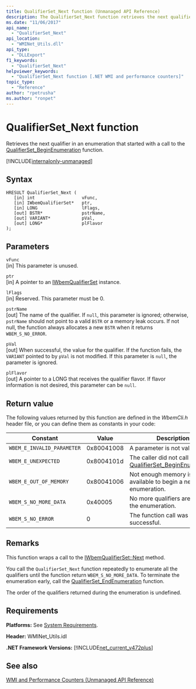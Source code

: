 ```yaml
---
title: QualifierSet_Next function (Unmanaged API Reference)
description: The QualifierSet_Next function retrieves the next qualifier in an enumeration.
ms.date: "11/06/2017"
api_name: 
  - "QualifierSet_Next"
api_location: 
  - "WMINet_Utils.dll"
api_type: 
  - "DLLExport"
f1_keywords: 
  - "QualifierSet_Next"
helpviewer_keywords: 
  - "QualifierSet_Next function [.NET WMI and performance counters]"
topic_type: 
  - "Reference"
author: "rpetrusha"
ms.author: "ronpet"
---
```

# QualifierSet_Next function
Retrieves the next qualifier in an enumeration that started with a call to the [QualifierSet_BeginEnumeration](qualifierset-beginenumeration.md) function.   

[!INCLUDE[internalonly-unmanaged](../../../../includes/internalonly-unmanaged.md)]
  
## Syntax  
  
```  
HRESULT QualifierSet_Next (
   [in] int                  vFunc, 
   [in] IWbemQualifierSet*   ptr, 
   [in] LONG                 lFlags,
   [out] BSTR*               pstrName,        
   [out] VARIANT*            pVal,
   [out] LONG*               plFlavor                 
); 
```  

## Parameters

`vFunc`   
[in] This parameter is unused.

`ptr`   
[in] A pointer to an [IWbemQualifierSet](/windows/desktop/api/wbemcli/nn-wbemcli-iwbemqualifierset) instance.

`lFlags`   
[in] Reserved. This parameter must be 0.

`pstrName`   
[out] The name of the qualifier. If `null`, this parameter is ignored; otherwise, `pstrName` should not point to a valid `BSTR` or a memory leak occurs. If not null, the function always allocates a new `BSTR` when it returns `WBEM_S_NO_ERROR`.

`pVal`   
[out] When successful, the value for the qualifier. If the function fails, the `VARIANT` pointed to by `pVal` is not modified. If this parameter is `null`, the parameter is ignored.

`plFlavor`   
[out] A pointer to a LONG that receives the qualifier flavor. If flavor information is not desired, this parameter can be `null`. 

## Return value

The following values returned by this function are defined in the *WbemCli.h* header file, or you can define them as constants in your code:

|Constant  |Value  |Description  |
|---------|---------|---------|
|`WBEM_E_INVALID_PARAMETER` | 0x80041008 | A parameter is not valid. |
|`WBEM_E_UNEXPECTED` | 0x8004101d | The caller did not call [QualifierSet_BeginEnumeration](qualifierset-beginenumeration.md). |
|`WBEM_E_OUT_OF_MEMORY` | 0x80041006 | Not enough memory is available to begin a new enumeration. |
| `WBEM_S_NO_MORE_DATA` | 0x40005 | No more qualifiers are left in the enumeration. |
|`WBEM_S_NO_ERROR` | 0 | The function call was successful.  |
  
## Remarks

This function wraps a call to the [IWbemQualifierSet::Next](/windows/desktop/api/wbemcli/nf-wbemcli-iwbemqualifierset-next) method.

You call the `QualifierSet_Next` function repeatedly to enumerate all the qualifiers until the function return `WBEM_S_NO_MORE_DATA`. To terminate the enumeration early, call the [QualifierSet_EndEnumeration](qualifierset-endenumeration.md) function.

The order of the qualifiers returned during the enumeration is undefined.

## Requirements  
 **Platforms:** See [System Requirements](../../../../docs/framework/get-started/system-requirements.md).  
  
 **Header:** WMINet_Utils.idl  
  
 **.NET Framework Versions:** [!INCLUDE[net_current_v472plus](../../../../includes/net-current-v472plus.md)]  
  
## See also  
[WMI and Performance Counters (Unmanaged API Reference)](index.md)
